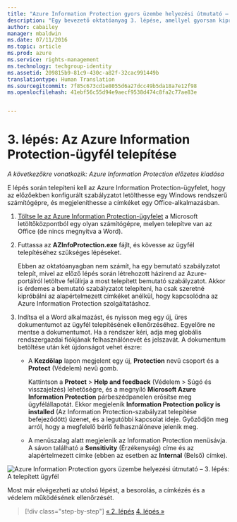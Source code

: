 ```yaml
---
title: "Azure Information Protection gyors üzembe helyezési útmutató – 3. lépés | Azure Rights Management"
description: "Egy bevezető oktatóanyag 3. lépése, amellyel gyorsan kipróbálhatja a szervezeténél a Microsoft Azure Information Protection szolgáltatást csupán 4, 15 percnél gyorsabban végrehajtható lépésben."
author: cabailey
manager: mbaldwin
ms.date: 07/11/2016
ms.topic: article
ms.prod: azure
ms.service: rights-management
ms.technology: techgroup-identity
ms.assetid: 209815b9-81c9-430c-a82f-32cac991449b
translationtype: Human Translation
ms.sourcegitcommit: 7f85c673cd1e8055d6a27dcc49b5da18a7e12f98
ms.openlocfilehash: 41ebf56c55d94e9aecf9538d474c8fa2c77ae83e


---
```


# 3. lépés: Az Azure Information Protection-ügyfél telepítése 

*A következőkre vonatkozik: Azure Information Protection előzetes kiadása*

E lépés során telepíteni kell az Azure Information Protection-ügyfelet, hogy az előzőekben konfigurált szabályzatot letölthesse egy Windows rendszerű számítógépre, és megjeleníthesse a címkéket egy Office-alkalmazásban. 

1. [Töltse le az Azure Information Protection-ügyfelet](https://www.microsoft.com/en-us/download/details.aspx?id=53018) a Microsoft letöltőközpontból egy olyan számítógépre, melyen telepítve van az Office (de nincs megnyitva a Word). 

2. Futtassa az **AZInfoProtection.exe** fájlt, és kövesse az ügyfél telepítéséhez szükséges lépéseket.

    Ebben az oktatóanyagban nem számít, ha egy bemutató szabályzatot telepít, mivel az előző lépés során létrehozott házirend az Azure-portálról letöltve felülírja a most telepített bemutató szabályzatot. Akkor is érdemes a bemutató szabályzatot telepíteni, ha csak szeretné kipróbálni az alapértelmezett címkéket anélkül, hogy kapcsolódna az Azure Information Protection szolgáltatáshoz. 

3. Indítsa el a Word alkalmazást, és nyisson meg egy új, üres dokumentumot az ügyfél telepítésének ellenőrzéséhez. Egyelőre ne mentse a dokumentumot. Ha a rendszer kéri, adja meg globális rendszergazdai fiókjának felhasználónevét és jelszavát. A dokumentum betöltése után két újdonságot vehet észre:

    - A **Kezdőlap** lapon megjelent egy új, **Protection** nevű csoport és a **Protect** (Védelem) nevű gomb.

        Kattintson a **Protect** > **Help and feedback** (Védelem > Súgó és visszajelzés) lehetőségre, és a megnyíló **Microsoft Azure Information Protection** párbeszédpanelen erősítse meg ügyfélállapotát. Ekkor megjelenik **Information Protection policy is installed** (Az Information Protection-szabályzat telepítése befejeződött) üzenet, és a legutóbbi kapcsolat ideje. Győződjön meg arról, hogy a megfelelő bérlő felhasználóneve jelenik meg.

    - A menüszalag alatt megjelenik az Information Protection menüsávja. A sávon található a **Sensitivity** (Érzékenység) címe és az alapértelmezett címke (ebben az esetben az **Internal** (Belső) címke). 


![Azure Information Protection gyors üzembe helyezési útmutató – 3. lépés: A telepített ügyfél](../media/word2013-callouts.png)

Most már elvégezheti az utolsó lépést, a besorolás, a címkézés és a védelem működésének ellenőrzését.

>[!div class="step-by-step"]
[&#171; 2. lépés](infoprotect-tutorial-step2.md)
[4. lépés &#187;](infoprotect-tutorial-step4.md)


<!--HONumber=Jul16_HO3-->


